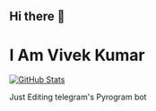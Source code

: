 ## Hi there 👋


# I Am Vivek Kumar

[![GitHub Stats](https://github-stats-alpha.vercel.app/api?username=VivekKumar-IN)](https://github.com/VivekKumar-IN)

Just Editing telegram's Pyrogram bot 